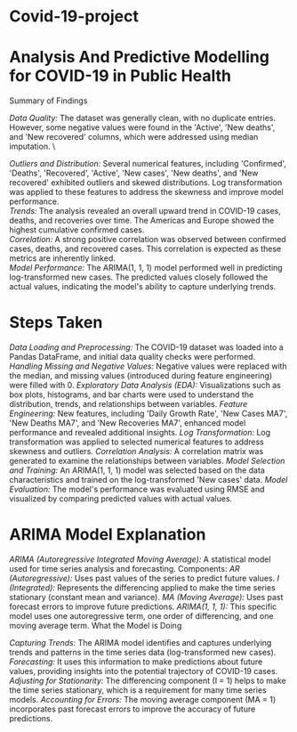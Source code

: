 # Covid-19-project
# Analysis And Predictive Modelling for COVID-19 in Public Health

Summary of Findings

*Data Quality:* The dataset was generally clean, with no duplicate entries. However, some negative values were found in the 'Active', 'New deaths', and 'New recovered' columns, which were addressed using median imputation. \

*Outliers and Distribution:* Several numerical features, including 'Confirmed', 'Deaths', 'Recovered', 'Active', 'New cases', 'New deaths', and 'New recovered' exhibited outliers and skewed distributions. Log transformation was applied to these features to address the skewness and improve model performance. 
\
*Trends:* The analysis revealed an overall upward trend in COVID-19 cases, deaths, and recoveries over time. The Americas and Europe showed the highest cumulative confirmed cases.
\
*Correlation:* A strong positive correlation was observed between confirmed cases, deaths, and recovered cases. This correlation is expected as these metrics are inherently linked.
\
*Model Performance:* The ARIMA(1, 1, 1) model performed well in predicting log-transformed new cases. The predicted values closely followed the actual values, indicating the model's ability to capture underlying trends.

# Steps Taken

*Data Loading and Preprocessing:* The COVID-19 dataset was loaded into a Pandas DataFrame, and initial data quality checks were performed.
*Handling Missing and Negative Values:* Negative values were replaced with the median, and missing values (introduced during feature engineering) were filled with 0.
*Exploratory Data Analysis (EDA):* Visualizations such as box plots, histograms, and bar charts were used to understand the distribution, trends, and relationships between variables.
*Feature Engineering:* New features, including 'Daily Growth Rate', 'New Cases MA7', 'New Deaths MA7', and 'New Recoveries MA7', enhanced model performance and revealed additional insights.
*Log Transformation:* Log transformation was applied to selected numerical features to address skewness and outliers.
*Correlation Analysis:* A correlation matrix was generated to examine the relationships between variables.
*Model Selection and Training:* An ARIMA(1, 1, 1) model was selected based on the data characteristics and trained on the log-transformed 'New cases' data.
*Model Evaluation:* The model's performance was evaluated using RMSE and visualized by comparing predicted values with actual values.
# ARIMA Model Explanation

*ARIMA (Autoregressive Integrated Moving Average):* A statistical model used for time series analysis and forecasting.
Components:
*AR (Autoregressive):* Uses past values of the series to predict future values.
*I (Integrated):* Represents the differencing applied to make the time series stationary (constant mean and variance).
*MA (Moving Average):* Uses past forecast errors to improve future predictions.
*ARIMA(1, 1, 1):* This specific model uses one autoregressive term, one order of differencing, and one moving average term.
What the Model is Doing

*Capturing Trends:* The ARIMA model identifies and captures underlying trends and patterns in the time series data (log-transformed new cases).
*Forecasting:* It uses this information to make predictions about future values, providing insights into the potential trajectory of COVID-19 cases.
*Adjusting for Stationarity:* The differencing component (I = 1) helps to make the time series stationary, which is a requirement for many time series models.
*Accounting for Errors:* The moving average component (MA = 1) incorporates past forecast errors to improve the accuracy of future predictions.
